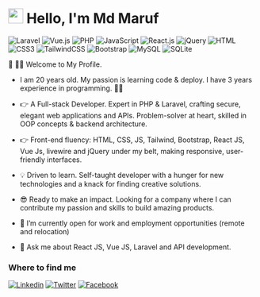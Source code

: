 <h1><img src="https://emojis.slackmojis.com/emojis/images/1531849430/4246/blob-sunglasses.gif?1531849430" width="30"/> Hello, I'm Md Maruf </h1>

![Laravel](https://img.shields.io/badge/Laravel-FF2D20?style=flat-square&logo=laravel&logoColor=white)
![Vue.js](https://img.shields.io/badge/Vue.js-35495E?style=flat-square&logo=vue.js&logoColor=4FC08D)
![PHP](https://img.shields.io/badge/PHP-777BB4?style=flat-square&logo=php&logoColor=white)
![JavaScript](https://img.shields.io/badge/JavaScript-F7DF1E?style=flat-square&logo=javascript&logoColor=black)
![React.js](https://img.shields.io/badge/React.js-0081CB?style=flat-square&logo=react&logoColor=61DAFB)
![jQuery](https://img.shields.io/badge/jQuery-0769AD?style=flat-square&logo=jquery&logoColor=white)
![HTML](https://img.shields.io/badge/HTML5-E34F26?style=flat-square&logo=html5&logoColor=white)
![CSS3](https://img.shields.io/badge/CSS3-1572B6?style=flat-square&logo=css3&logoColor=white)
![TailwindCSS](https://img.shields.io/badge/Tailwind_CSS-38B2AC?style=flat-square&logo=tailwind-css&logoColor=white)
![Bootstrap](https://img.shields.io/badge/Bootstrap-563D7C?style=flat-square&logo=bootstrap&logoColor=white)
![MySQL](https://img.shields.io/badge/MySQL-005C84?style=flat-square&logo=mysql&logoColor=white)
![SQLite](https://img.shields.io/badge/SQLite-07405E?style=flat-square&logo=sqlite&logoColor=white)

👋 👋👋 Welcome to My Profile. 
- I am 20 years old. My passion is learning code & deploy. I have 3 years experience in programming. 👩‍💻
- 👉 A Full-stack Developer. Expert in PHP & Laravel, crafting secure, elegant web applications and APIs. Problem-solver at heart, skilled in OOP concepts & backend architecture.
- 👉 Front-end fluency: HTML, CSS, JS, Tailwind, Bootstrap, React JS, Vue Js, livewire and jQuery under my belt, making responsive, user-friendly interfaces.
- 💡 Driven to learn. Self-taught developer with a hunger for new technologies and a knack for finding creative solutions.
- 😎 Ready to make an impact. Looking for a company where I can contribute my passion and skills to build amazing products.

- 👯 I’m currently open for work and employment opportunities (remote and relocation)
- 💬 Ask me about React JS, Vue JS, Laravel and API development.

### Where to find me

[![Linkedin](https://img.shields.io/badge/LinkedIn-0077B5?style=flat-square&logo=linkedin&logoColor=white)](https://www.linkedin.com/in/web-developer-maruf/) 
[![Twitter](https://img.shields.io/badge/Whatsapp-0aa30a?style=flat-square&logo=whatsapp&logoColor=white)](https://api.whatsapp.com/send?phone=8801746803899)
[![Facebook](https://img.shields.io/badge/Facebook-1877F2?style=flat-square&logo=facebook&logoColor=white)](https://facebook.com/web.developer.maruf)

